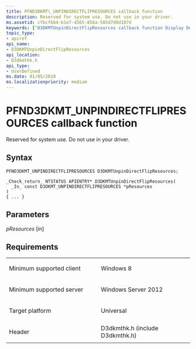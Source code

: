 ```yaml
---
title: PFND3DKMT\_UNPINDIRECTFLIPRESOURCES callback function
description: Reserved for system use. Do not use in your driver.
ms.assetid: cfbcf6b4-b1e7-4565-856a-585d7d0d187d
keywords: ["D3DKMTUnpinDirectFlipResources callback function Display Devices", "PFND3DKMT_UNPINDIRECTFLIPRESOURCES"]
topic_type:
- apiref
api_name:
- D3DKMTUnpinDirectFlipResources
api_location:
- D3dkmthk.h
api_type:
- UserDefined
ms.date: 01/05/2018
ms.localizationpriority: medium
---
```


# PFND3DKMT\_UNPINDIRECTFLIPRESOURCES callback function


Reserved for system use. Do not use in your driver.

Syntax
------

```ManagedCPlusPlus
PFND3DKMT_UNPINDIRECTFLIPRESOURCES D3DKMTUnpinDirectFlipResources;

_Check_return_ NTSTATUS APIENTRY* D3DKMTUnpinDirectFlipResources(
  _In_ const D3DKMT_UNPINDIRECTFLIPRESOURCES *pResources
)
{ ... }
```

Parameters
----------

*pResources* \[in\]

Requirements
------------

<table>
<colgroup>
<col width="50%" />
<col width="50%" />
</colgroup>
<tbody>
<tr class="odd">
<td align="left"><p>Minimum supported client</p></td>
<td align="left"><p>Windows 8</p></td>
</tr>
<tr class="even">
<td align="left"><p>Minimum supported server</p></td>
<td align="left"><p>Windows Server 2012</p></td>
</tr>
<tr class="odd">
<td align="left"><p>Target platform</p></td>
<td align="left">Universal</td>
</tr>
<tr class="even">
<td align="left"><p>Header</p></td>
<td align="left">D3dkmthk.h (include D3dkmthk.h)</td>
</tr>
</tbody>
</table>

 

 





